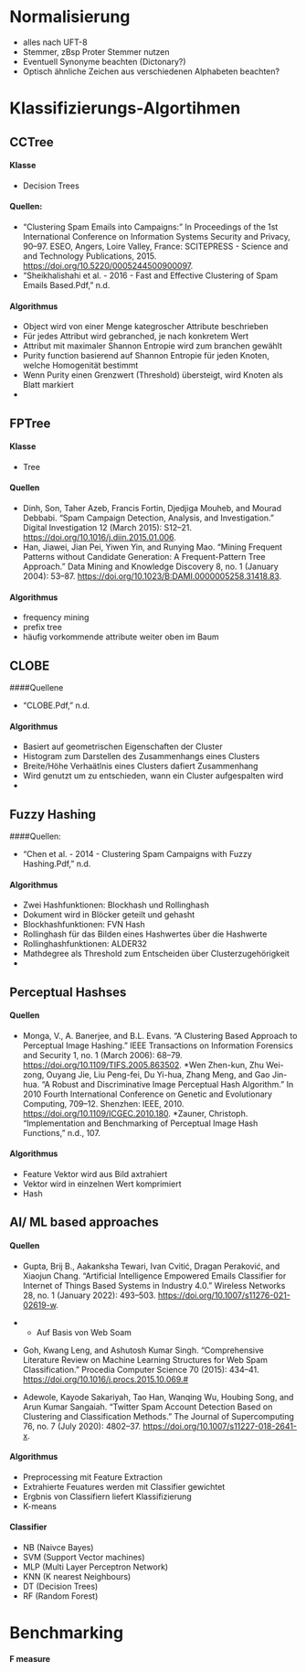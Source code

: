 # Normalisierung
* alles nach UFT-8
* Stemmer, zBsp Proter Stemmer nutzen
* Eventuell Synonyme beachten (Dictonary?)
* Optisch ähnliche Zeichen aus verschiedenen Alphabeten beachten?


# Klassifizierungs-Algortihmen

## CCTree
#### Klasse
* Decision Trees

#### Quellen: 

* “Clustering Spam Emails into Campaigns:” In Proceedings of the 1st International Conference on Information Systems Security and Privacy, 90–97. ESEO, Angers, Loire Valley, France: SCITEPRESS - Science and and Technology Publications, 2015. https://doi.org/10.5220/0005244500900097.
* “Sheikhalishahi et al. - 2016 - Fast and Effective Clustering of Spam Emails Based.Pdf,” n.d.

#### Algorithmus
* Object wird von einer Menge kategroscher Attribute beschrieben
* Für jedes Attribut wird gebranched, je nach konkretem Wert
* Attribut mit maximaler Shannon Entropie wird zum branchen gewählt
* Purity function basierend auf Shannon Entropie für jeden Knoten, welche Homogenität bestimmt
* Wenn Purity einen Grenzwert (Threshold) übersteigt, wird Knoten als Blatt markiert
* 


## FPTree
#### Klasse
* Tree
#### Quellen
* Dinh, Son, Taher Azeb, Francis Fortin, Djedjiga Mouheb, and Mourad Debbabi. “Spam Campaign Detection, Analysis, and Investigation.” Digital Investigation 12 (March 2015): S12–21. https://doi.org/10.1016/j.diin.2015.01.006.
* Han, Jiawei, Jian Pei, Yiwen Yin, and Runying Mao. “Mining Frequent Patterns without Candidate Generation: A Frequent-Pattern Tree Approach.” Data Mining and Knowledge Discovery 8, no. 1 (January 2004): 53–87. https://doi.org/10.1023/B:DAMI.0000005258.31418.83.

#### Algorithmus
* frequency mining 
* prefix tree
* häufig vorkommende attribute weiter oben im Baum

## CLOBE
####Quellene

* “CLOBE.Pdf,” n.d.


#### Algorithmus
* Basiert auf geometrischen Eigenschaften der Cluster
* Histogram zum Darstellen des Zusammenhangs eines Clusters
* Breite/Höhe Verhaätlnis eines Clusters dafiert Zusammenhang
* Wird genutzt um zu entschieden, wann ein Cluster aufgespalten wird
* 


## Fuzzy Hashing
####Quellen:

* “Chen et al. - 2014 - Clustering Spam Campaigns with Fuzzy Hashing.Pdf,” n.d.

#### Algorithmus
* Zwei Hashfunktionen: Blockhash und Rollinghash
* Dokument wird in Blöcker geteilt und gehasht
* Blockhashfunktionen: FVN Hash
* Rollinghash für das Bilden eines Hashwertes über die Hashwerte
* Rollinghashfunktionen: ALDER32
* Mathdegree als Threshold zum Entscheiden über Clusterzugehörigkeit
* 


## Perceptual Hashses
#### Quellen
* Monga, V., A. Banerjee, and B.L. Evans. “A Clustering Based Approach to Perceptual Image Hashing.” IEEE Transactions on Information Forensics and Security 1, no. 1 (March 2006): 68–79. https://doi.org/10.1109/TIFS.2005.863502.
*Wen Zhen-kun, Zhu Wei-zong, Ouyang Jie, Liu Peng-fei, Du Yi-hua, Zhang Meng, and Gao Jin-hua. “A Robust and Discriminative Image Perceptual Hash Algorithm.” In 2010 Fourth International Conference on Genetic and Evolutionary Computing, 709–12. Shenzhen: IEEE, 2010. https://doi.org/10.1109/ICGEC.2010.180.
*Zauner, Christoph. “Implementation and Benchmarking of Perceptual Image Hash Functions,” n.d., 107.

#### Algorithmus
* Feature Vektor wird aus Bild axtrahiert
* Vektor wird in einzelnen Wert komprimiert
* Hash


## AI/ ML based approaches
#### Quellen
* Gupta, Brij B., Aakanksha Tewari, Ivan Cvitić, Dragan Peraković, and Xiaojun Chang. “Artificial Intelligence Empowered Emails Classifier for Internet of Things Based Systems in Industry 4.0.” Wireless Networks 28, no. 1 (January 2022): 493–503. https://doi.org/10.1007/s11276-021-02619-w.
* * Auf Basis von Web Soam

* Goh, Kwang Leng, and Ashutosh Kumar Singh. “Comprehensive Literature Review on Machine Learning Structures for Web Spam Classification.” Procedia Computer Science 70 (2015): 434–41. https://doi.org/10.1016/j.procs.2015.10.069.#
* Adewole, Kayode Sakariyah, Tao Han, Wanqing Wu, Houbing Song, and Arun Kumar Sangaiah. “Twitter Spam Account Detection Based on Clustering and Classification Methods.” The Journal of Supercomputing 76, no. 7 (July 2020): 4802–37. https://doi.org/10.1007/s11227-018-2641-x.


#### Algorithmus
* Preprocessing mit Feature Extraction
* Extrahierte Feuatures werden mit Classifier gewichtet
* Ergbnis von Classifiern liefert Klassifizierung
* K-means

#### Classifier
* NB (Naivce Bayes)
* SVM (Support Vector machines)
* MLP (Multi Layer Perceptron Network)
* KNN (K nearest Neighbours)
* DT (Decision Trees)
* RF (Random Forest)

# Benchmarking
#### F measure
